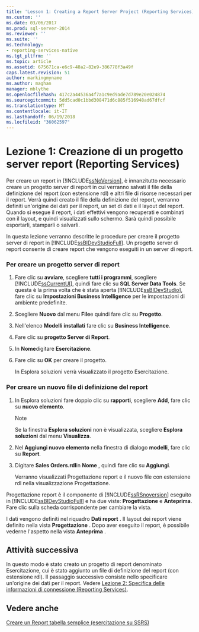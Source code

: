 ```yaml
---
title: 'Lesson 1: Creating a Report Server Project (Reporting Services) (Lezione 1: Creazione di un progetto server report (Reporting Services)) | Microsoft Docs'
ms.custom: ''
ms.date: 03/06/2017
ms.prod: sql-server-2014
ms.reviewer: ''
ms.suite: ''
ms.technology:
- reporting-services-native
ms.tgt_pltfrm: ''
ms.topic: article
ms.assetid: 675671ca-e6c9-48a2-82e9-386778f3a49f
caps.latest.revision: 51
author: markingmyname
ms.author: maghan
manager: mblythe
ms.openlocfilehash: 417c2a44536a4f7a1c9ed9ade7d789e20e024874
ms.sourcegitcommit: 5dd5cad0c1bbd308471d6c885f516948ad67dfcf
ms.translationtype: MT
ms.contentlocale: it-IT
ms.lasthandoff: 06/19/2018
ms.locfileid: "36062597"
---
```

# <a name="lesson-1-creating-a-report-server-project-reporting-services"></a>Lezione 1: Creazione di un progetto server report (Reporting Services)
  Per creare un report in [!INCLUDE[ssNoVersion](../includes/ssnoversion-md.md)], è innanzitutto necessario creare un progetto server di report in cui verranno salvati il file della definizione del report (con estensione rdl) e altri file di risorse necessari per il report. Verrà quindi creato il file della definizione del report, verranno definiti un'origine dei dati per il report, un set di dati e il layout del report. Quando si esegue il report, i dati effettivi vengono recuperati e combinati con il layout, e quindi visualizzati sullo schermo. Sarà quindi possibile esportarli, stamparli o salvarli.  
  
 In questa lezione verranno descritte le procedure per creare il progetto server di report in [!INCLUDE[ssBIDevStudioFull](../includes/ssbidevstudiofull-md.md)]. Un progetto server di report consente di creare report che vengono eseguiti in un server di report.  
  
### <a name="to-create-a-report-server-project"></a>Per creare un progetto server di report  
  
1.  Fare clic su **avviare**, scegliere **tutti i programmi**, scegliere [!INCLUDE[ssCurrentUI](../includes/sscurrentui-md.md)], quindi fare clic su **SQL Server Data Tools**. Se questa è la prima volta che è stata aperta [!INCLUDE[ssBIDevStudio](../includes/ssbidevstudio-md.md)], fare clic su **Impostazioni Business Intelligence** per le impostazioni di ambiente predefinite.  
  
2.  Scegliere **Nuovo** dal menu **File**e quindi fare clic su **Progetto**.  
  
3.  Nell'elenco **Modelli installati** fare clic su **Business Intelligence**.  
  
4.  Fare clic su **progetto Server di Report**.  
  
5.  In **Nome**digitare **Esercitazione**.  
  
6.  Fare clic su **OK** per creare il progetto.  
  
     In Esplora soluzioni verrà visualizzato il progetto Esercitazione.  
  
### <a name="to-create-a-new-report-definition-file"></a>Per creare un nuovo file di definizione del report  
  
1.  In Esplora soluzioni fare doppio clic su **rapporti**, scegliere **Add**, fare clic su **nuovo elemento**.  
  
    > [!NOTE]  
    >  Se la finestra **Esplora soluzioni** non è visualizzata, scegliere **Esplora soluzioni** dal menu **Visualizza**.  
  
2.  Nel **Aggiungi nuovo elemento** nella finestra di dialogo **modelli**, fare clic su **Report**.  
  
3.  Digitare **Sales Orders.rdl**in **Nome** , quindi fare clic su **Aggiungi**.  
  
     Verranno visualizzati Progettazione report e il nuovo file con estensione rdl nella visualizzazione Progettazione.  
  
 Progettazione report è il componente di [!INCLUDE[ssRSnoversion](../includes/ssrsnoversion-md.md)] eseguito in [!INCLUDE[ssBIDevStudioFull](../includes/ssbidevstudiofull-md.md)] e ha due viste: **Progettazione** e **Anteprima**. Fare clic sulla scheda corrispondente per cambiare la vista.  
  
 I dati vengono definiti nel riquadro **Dati report** . Il layout dei report viene definito nella vista **Progettazione** . Dopo aver eseguito il report, è possibile vederne l'aspetto nella vista **Anteprima** .  
  
## <a name="next-task"></a>Attività successiva  
 In questo modo è stato creato un progetto di report denominato Esercitazione, cui è stato aggiunto un file di definizione del report (con estensione rdl). Il passaggio successivo consiste nello specificare un'origine dei dati per il report. Vedere [Lezione 2: Specifica delle informazioni di connessione &#40;Reporting Services&#41;](lesson-2-specifying-connection-information-reporting-services.md).  
  
## <a name="see-also"></a>Vedere anche  
 [Creare un Report tabella semplice &#40;esercitazione su SSRS&#41;](create-a-basic-table-report-ssrs-tutorial.md)  
  
  
